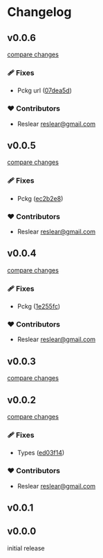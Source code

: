 # Changelog

## v0.0.6

[compare changes](https://github.com/@belongnet/enoki-vue/compare/v0.0.5...v0.0.6)

### 🩹 Fixes

- Pckg url ([07dea5d](https://github.com/@belongnet/enoki-vue/commit/07dea5d))

### ❤️ Contributors

- Reslear <reslear@gmail.com>

## v0.0.5

[compare changes](https://github.com/belongnet/enoki-vue/compare/v0.0.4...v0.0.5)

### 🩹 Fixes

- Pckg ([ec2b2e8](https://github.com/belongnet/enoki-vue/commit/ec2b2e8))

### ❤️ Contributors

- Reslear <reslear@gmail.com>

## v0.0.4

[compare changes](https://github.com/@belongnet/enoki-vue/compare/v0.0.3...v0.0.4)

### 🩹 Fixes

- Pckg ([1e255fc](https://github.com/@belongnet/enoki-vue/commit/1e255fc))

### ❤️ Contributors

- Reslear <reslear@gmail.com>

## v0.0.3

[compare changes](https://github.com/@belongnet/enoki-vue/compare/v0.0.2...v0.0.3)

## v0.0.2

[compare changes](https://github.com/@belongnet/enoki-vue/compare/v0.0.1...v0.0.2)

### 🩹 Fixes

- Types ([ed03f14](https://github.com/@belongnet/enoki-vue/commit/ed03f14))

### ❤️ Contributors

- Reslear <reslear@gmail.com>

## v0.0.1

## v0.0.0

initial release